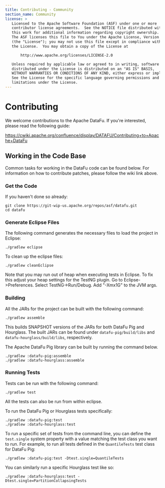 ```yaml
---
title: Contributing - Community
section_name: Community
license: >
   Licensed to the Apache Software Foundation (ASF) under one or more
   contributor license agreements.  See the NOTICE file distributed with
   this work for additional information regarding copyright ownership.
   The ASF licenses this file to You under the Apache License, Version 2.0
   (the "License"); you may not use this file except in compliance with
   the License.  You may obtain a copy of the License at

       http://www.apache.org/licenses/LICENSE-2.0

   Unless required by applicable law or agreed to in writing, software
   distributed under the License is distributed on an "AS IS" BASIS,
   WITHOUT WARRANTIES OR CONDITIONS OF ANY KIND, either express or implied.
   See the License for the specific language governing permissions and
   limitations under the License.
---
```


# Contributing

We welcome contributions to the Apache DataFu.  If you're interested, please read the following guide:

https://cwiki.apache.org/confluence/display/DATAFU/Contributing+to+Apache+DataFu

## Working in the Code Base

Common tasks for working in the DataFu code can be found below.  For information on how to contribute patches, please
follow the wiki link above.

### Get the Code

If you haven't done so already:

    git clone https://git-wip-us.apache.org/repos/asf/datafu.git
    cd datafu

### Generate Eclipse Files

The following command generates the necessary files to load the project in Eclipse:

    ./gradlew eclipse

To clean up the eclipse files:

    ./gradlew cleanEclipse

Note that you may run out of heap when executing tests in Eclipse.  To fix this adjust your heap settings for the TestNG plugin.  Go to Eclipse->Preferences.  Select TestNG->Run/Debug.  Add "-Xmx1G" to the JVM args.

### Building

All the JARs for the project can be built with the following command:

    ./gradlew assemble

This builds SNAPSHOT versions of the JARs for both DataFu Pig and Hourglass.  The built JARs can be found under `datafu-pig/build/libs` and `datafu-hourglass/build/libs`, respectively.

The Apache DataFu Pig library can be built by running the command below.

    ./gradlew :datafu-pig:assemble
    ./gradlew :datafu-hourglass:assemble

### Running Tests

Tests can be run with the following command:

    ./gradlew test

All the tests can also be run from within eclipse.

To run the DataFu Pig or Hourglass tests specifically:

    ./gradlew :datafu-pig:test
    ./gradlew :datafu-hourglass:test

To run a specific set of tests from the command line, you can define the `test.single` system property with a value matching the test class you want to run.  For example, to run all tests defined in the `QuantileTests` test class for DataFu Pig:

    ./gradlew :datafu-pig:test -Dtest.single=QuantileTests

You can similarly run a specific Hourglass test like so:

    ./gradlew :datafu-hourglass:test -Dtest.single=PartitionCollapsingTests

